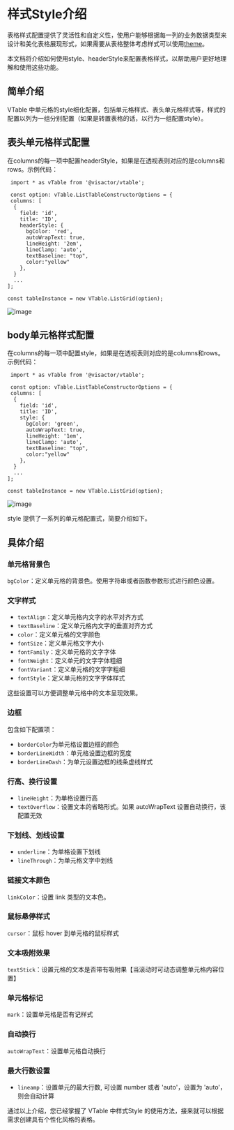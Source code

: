 # 样式Style介绍

表格样式配置提供了灵活性和自定义性，使用户能够根据每一列的业务数据类型来设计和美化表格展现形式，如果需要从表格整体考虑样式可以使用[theme](/tutorials/theme_and_style/theme)。

本文档将介绍如何使用style、headerStyle来配置表格样式，以帮助用户更好地理解和使用这些功能。

## 简单介绍

VTable 中单元格的style细化配置，包括单元格样式、表头单元格样式等，样式的配置以列为一组分别配置（如果是转置表格的话，以行为一组配置style）。

## 表头单元格样式配置

在columns的每一项中配置headerStyle，如果是在透视表则对应的是columns和rows。示例代码：

     import * as vTable from '@visactor/vtable';

     const option: vTable.ListTableConstructorOptions = {
     columns: [
      {
        field: 'id',
        title: 'ID',
        headerStyle: {
          bgColor: 'red',
          autoWrapText: true,
          lineHeight: '2em',
          lineClamp: 'auto',
          textBaseline: "top",
          color:"yellow"
        },
      }
      ...
    ];

    const tableInstance = new VTable.ListGrid(option);

![image](https://lf9-dp-fe-cms-tos.byteorg.com/obj/bit-cloud/0a2e223bdcd7410c08f6a6a0b.png)

## body单元格样式配置

在columns的每一项中配置style，如果是在透视表则对应的是columns和rows。示例代码：

     import * as vTable from '@visactor/vtable';

     const option: vTable.ListTableConstructorOptions = {
     columns: [
      {
        field: 'id',
        title: 'ID',
        style: {
          bgColor: 'green',
          autoWrapText: true,
          lineHeight: '1em',
          lineClamp: 'auto',
          textBaseline: "top",
          color:"yellow"
        },
      }
      ...
    ];

    const tableInstance = new VTable.ListGrid(option);

![image](https://lf9-dp-fe-cms-tos.byteorg.com/obj/bit-cloud/a2c7623458257d15626270908.png)

style 提供了一系列的单元格配置式，简要介绍如下。

## 具体介绍

### 单元格背景色

`bgColor`：定义单元格的背景色。使用字符串或者函数参数形式进行颜色设置。

### 文字样式

*   `textAlign`：定义单元格内文字的水平对齐方式
*   `textBaseline`：定义单元格内文字的垂直对齐方式
*   `color`：定义单元格的文字颜色
*   `fontSize`：定义单元格文字大小
*   `fontFamily`：定义单元格的文字字体
*   `fontWeight`：定义单元的文字字体粗细
*   `fontVariant`：定义单元格的文字字粗细
*   `fontStyle`：定义单元格的文字字体样式

这些设置可以方便调整单元格中的文本呈现效果。

### 边框

包含如下配置项：

*   `borderColor`为单元格设置边框的颜色
*   `borderLineWidth`：单元格设置边框的宽度
*   `borderLineDash`：为单元设置边框的线条虚线样式

### 行高、换行设置

*   `lineHeight`：为单格设置行高
*   `textOverflow`：设置文本的省略形式。如果 autoWrapText 设置自动换行，该配置无效

### 下划线、划线设置

*   `underline`：为单格设置下划线
*   `lineThrough`：为单元格文字中划线

### 链接文本颜色

`linkColor`：设置 link 类型的文本色。

### 鼠标悬停样式

`cursor`：鼠标 hover 到单元格的鼠标样式

### 文本吸附效果

`textStick`：设置元格的文本是否带有吸附果【当滚动时可动态调整单元格内容位置】

### 单元格标记

`mark`：设置单元格是否有记样式

### 自动换行

`autoWrapText`：设置单元格自动换行

### 最大行数设置

*   `lineamp`：设置单元的最大行数, 可设置 number 或者 'auto'，设置为 'auto'，则会自动计算

通过以上介绍，您已经掌握了 VTable  中样式Style 的使用方法，接来就可以根据需求创建具有个性化风格的表格。
